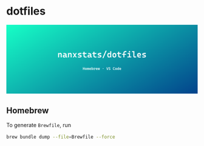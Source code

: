 # dotfiles

<img src="images/banner.png" alt="nanxstats/dotfiles">

## Homebrew

To generate `Brewfile`, run

```bash
brew bundle dump --file=Brewfile --force
```
